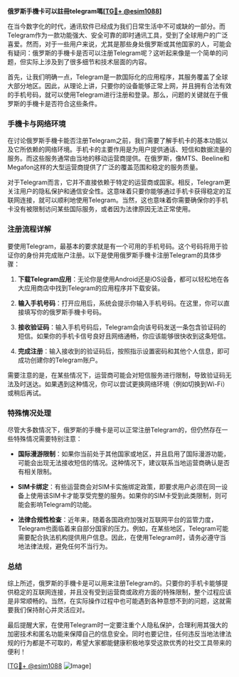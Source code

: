 **俄罗斯手機卡可以註冊telegram嗎[[TG💪+ @esim1088](https://t.me/s/esim1088)]**

在当今数字化的时代，通讯软件已经成为我们日常生活中不可或缺的一部分。而Telegram作为一款功能强大、安全可靠的即时通讯工具，受到了全球用户的广泛喜爱。然而，对于一些用户来说，尤其是那些身处俄罗斯或其他国家的人，可能会有疑问：俄罗斯的手機卡是否可以注册Telegram呢？这听起来像是一个简单的问题，但实际上涉及到了很多细节和技术层面的内容。

首先，让我们明确一点，Telegram是一款国际化的应用程序，其服务覆盖了全球大部分地区。因此，从理论上讲，只要你的设备能够正常上网，并且拥有合法有效的手机号码，就可以使用Telegram进行注册和登录。那么，问题的关键就在于俄罗斯的手機卡是否符合这些条件。

### 手機卡与网络环境

在讨论俄罗斯手機卡能否注册Telegram之前，我们需要了解手机卡的基本功能以及它所依赖的网络环境。手机卡的主要作用是为用户提供通话、短信和数据流量的服务。而这些服务通常由当地的移动运营商提供。在俄罗斯，像MTS、Beeline和Megafon这样的大型运营商提供了广泛的覆盖范围和稳定的服务质量。

对于Telegram而言，它并不直接依赖于特定的运营商或国家。相反，Telegram更关注用户的隐私保护和通信安全性。这意味着只要你能够通过手机卡获得稳定的互联网连接，就可以顺利地使用Telegram。当然，这也意味着你需要确保你的手机卡没有被限制访问某些国际服务，或者因为法律原因无法正常使用。

### 注册流程详解

要使用Telegram，最基本的要求就是有一个可用的手机号码。这个号码将用于验证你的身份并完成账户注册。以下是使用俄罗斯手機卡注册Telegram的具体步骤：

1. **下载Telegram应用**：无论你是使用Android还是iOS设备，都可以轻松地在各大应用商店中找到Telegram的应用程序并下载安装。
   
2. **输入手机号码**：打开应用后，系统会提示你输入手机号码。在这里，你可以直接填写你的俄罗斯手機卡号码。

3. **接收验证码**：输入手机号码后，Telegram会向该号码发送一条包含验证码的短信。如果你的手机卡信号良好且网络通畅，你应该能够很快收到这条短信。

4. **完成注册**：输入接收到的验证码后，按照指示设置密码和其他个人信息，即可成功创建你的Telegram账户。

需要注意的是，在某些情况下，运营商可能会对短信服务进行限制，导致验证码无法及时送达。如果遇到这种情况，你可以尝试更换网络环境（例如切换到Wi-Fi）或稍后再试。

### 特殊情况处理

尽管大多数情况下，俄罗斯的手機卡是可以正常注册Telegram的，但仍然存在一些特殊情况需要特别注意：

- **国际漫游限制**：如果你当前处于其他国家或地区，并且启用了国际漫游功能，可能会出现无法接收短信的情况。这种情况下，建议联系当地运营商确认是否有相关限制。
  
- **SIM卡绑定**：有些运营商会对SIM卡实施绑定政策，即要求用户必须在同一设备上使用该SIM卡才能享受完整的服务。如果你的SIM卡受到此类限制，则可能会影响Telegram的功能。

- **法律合规性检查**：近年来，随着各国政府加强对互联网平台的监管力度，Telegram也面临着来自部分国家的压力。例如，在某些地区，Telegram可能需要配合执法机构提供用户信息。因此，在使用Telegram时，请务必遵守当地法律法规，避免任何不当行为。

### 总结

综上所述，俄罗斯的手機卡是可以用来注册Telegram的。只要你的手机卡能够提供稳定的互联网连接，并且没有受到运营商或政府方面的特殊限制，整个过程应该是非常顺畅的。当然，在实际操作过程中也可能遇到各种意想不到的问题，这就需要我们保持耐心并灵活应对。

最后提醒大家，在使用Telegram时一定要注重个人隐私保护，合理利用其强大的加密技术和匿名功能来保障自己的信息安全。同时也要记住，任何违反当地法律法规的行为都是不可取的，希望大家都能健康积极地享受这款优秀的社交工具带来的便利！

[[TG💪+ @esim1088](https://t.me/s/esim1088) ![Image](https://i.postimg.cc/4NQfJmqS/Snipaste-2025-05-13-00-14-12.png)]